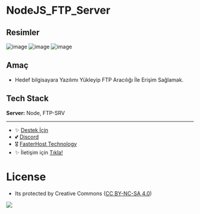 # NodeJS_FTP_Server


## Resimler

![image](https://user-images.githubusercontent.com/63351166/212729382-7a05b9a9-f34e-4196-977d-5dc4f7d3cb47.png)
![image](https://user-images.githubusercontent.com/63351166/212729437-3722f42a-a2c4-430e-8683-88d1bc2850e0.png)
![image](https://user-images.githubusercontent.com/63351166/212729463-15185811-1171-489e-97ab-390059d1a26d.png)

## Amaç

- Hedef bilgisayara Yazılımı Yükleyip FTP Aracılığı İle Erişim Sağlamak.

## Tech Stack

**Server:** Node, FTP-SRV

---
- ✨ [Destek İçin](https://fastuptime.com) <br>
- 💕 [Discord](https://fastuptime.com/discord)<br>
- 🎖️ [FasterHost Technology](https://fasterhost.tech/)<br>
- ✨ İletişim için [Tıkla!](mailto:fastuptime@gmail.com)<br>

# License
- Its protected by Creative Commons ([CC BY-NC-SA 4.0](https://creativecommons.org/licenses/by-nc-sa/4.0/))

<a href="https://creativecommons.org/licenses/by-nc-sa/4.0/" title="BYNCSA40"><img src="https://licensebuttons.net/l/by-nc-sa/4.0/88x31.png"></a>


